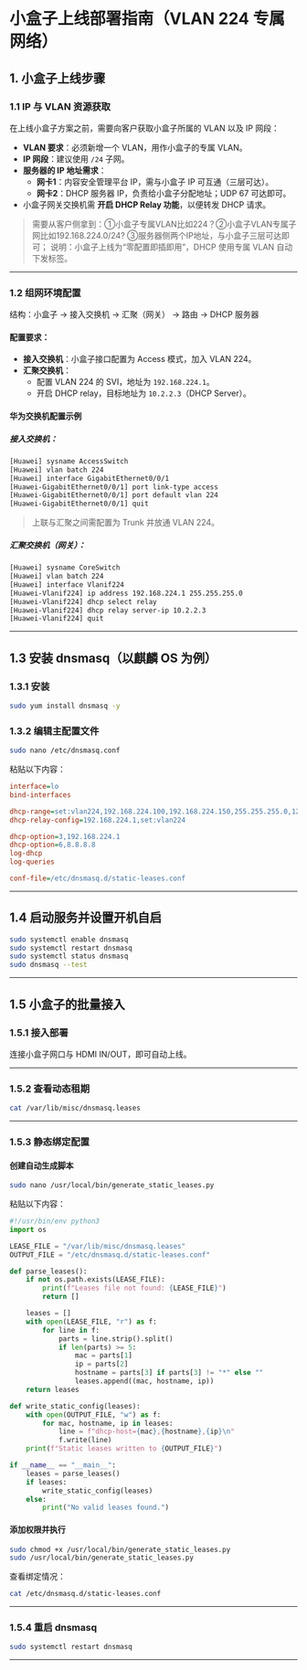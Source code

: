 # 小盒子上线部署指南（VLAN 224 专属网络）

## 1. 小盒子上线步骤

### 1.1 IP 与 VLAN 资源获取

在上线小盒子方案之前，需要向客户获取小盒子所属的 VLAN 以及 IP 网段：

- **VLAN 要求**：必须新增一个 VLAN，用作小盒子的专属 VLAN。
- **IP 网段**：建议使用 `/24` 子网。
- **服务器的 IP 地址需求**：
  - **网卡1**：内容安全管理平台 IP，需与小盒子 IP 可互通（三层可达）。
  - **网卡2**：DHCP 服务器 IP，负责给小盒子分配地址；UDP 67 可达即可。
- 小盒子网关交换机需 **开启 DHCP Relay 功能**，以便转发 DHCP 请求。

> 需要从客户侧拿到：①小盒子专属VLAN比如224？②小盒子VLAN专属子网比如192.168.224.0/24? ③服务器侧两个IP地址，与小盒子三层可达即可；
说明：小盒子上线为“零配置即插即用”，DHCP 使用专属 VLAN 自动下发标签。
---

### 1.2 组网环境配置

结构：小盒子 → 接入交换机 → 汇聚（网关） → 路由 → DHCP 服务器

#### 配置要求：

- **接入交换机**：小盒子接口配置为 Access 模式，加入 VLAN 224。
- **汇聚交换机**：
  - 配置 VLAN 224 的 SVI，地址为 `192.168.224.1`。
  - 开启 DHCP relay，目标地址为 `10.2.2.3`（DHCP Server）。

#### 华为交换机配置示例

##### 接入交换机：

```bash
[Huawei] sysname AccessSwitch
[Huawei] vlan batch 224
[Huawei] interface GigabitEthernet0/0/1
[Huawei-GigabitEthernet0/0/1] port link-type access
[Huawei-GigabitEthernet0/0/1] port default vlan 224
[Huawei-GigabitEthernet0/0/1] quit
```

> 上联与汇聚之间需配置为 Trunk 并放通 VLAN 224。

##### 汇聚交换机（网关）：

```bash
[Huawei] sysname CoreSwitch
[Huawei] vlan batch 224
[Huawei] interface Vlanif224
[Huawei-Vlanif224] ip address 192.168.224.1 255.255.255.0
[Huawei-Vlanif224] dhcp select relay
[Huawei-Vlanif224] dhcp relay server-ip 10.2.2.3
[Huawei-Vlanif224] quit
```

---

## 1.3 安装 dnsmasq（以麒麟 OS 为例）

### 1.3.1 安装

```bash
sudo yum install dnsmasq -y
```

### 1.3.2 编辑主配置文件

```bash
sudo nano /etc/dnsmasq.conf
```

粘贴以下内容：

```ini
interface=lo
bind-interfaces

dhcp-range=set:vlan224,192.168.224.100,192.168.224.150,255.255.255.0,12h
dhcp-relay-config=192.168.224.1,set:vlan224

dhcp-option=3,192.168.224.1
dhcp-option=6,8.8.8.8
log-dhcp
log-queries

conf-file=/etc/dnsmasq.d/static-leases.conf
```

---

## 1.4 启动服务并设置开机自启

```bash
sudo systemctl enable dnsmasq
sudo systemctl restart dnsmasq
sudo systemctl status dnsmasq
sudo dnsmasq --test
```

---

## 1.5 小盒子的批量接入

### 1.5.1 接入部署

连接小盒子网口与 HDMI IN/OUT，即可自动上线。

---

### 1.5.2 查看动态租期

```bash
cat /var/lib/misc/dnsmasq.leases
```

---

### 1.5.3 静态绑定配置

#### 创建自动生成脚本

```bash
sudo nano /usr/local/bin/generate_static_leases.py
```

粘贴以下内容：

```python
#!/usr/bin/env python3
import os

LEASE_FILE = "/var/lib/misc/dnsmasq.leases"
OUTPUT_FILE = "/etc/dnsmasq.d/static-leases.conf"

def parse_leases():
    if not os.path.exists(LEASE_FILE):
        print(f"Leases file not found: {LEASE_FILE}")
        return []

    leases = []
    with open(LEASE_FILE, "r") as f:
        for line in f:
            parts = line.strip().split()
            if len(parts) >= 5:
                mac = parts[1]
                ip = parts[2]
                hostname = parts[3] if parts[3] != "*" else ""
                leases.append((mac, hostname, ip))
    return leases

def write_static_config(leases):
    with open(OUTPUT_FILE, "w") as f:
        for mac, hostname, ip in leases:
            line = f"dhcp-host={mac},{hostname},{ip}\n"
            f.write(line)
    print(f"Static leases written to {OUTPUT_FILE}")

if __name__ == "__main__":
    leases = parse_leases()
    if leases:
        write_static_config(leases)
    else:
        print("No valid leases found.")
```

#### 添加权限并执行

```bash
sudo chmod +x /usr/local/bin/generate_static_leases.py
sudo /usr/local/bin/generate_static_leases.py
```

查看绑定情况：

```bash
cat /etc/dnsmasq.d/static-leases.conf
```

---

### 1.5.4 重启 dnsmasq

```bash
sudo systemctl restart dnsmasq
```

---

